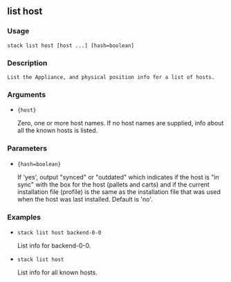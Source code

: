 ## list host

### Usage

`stack list host [host ...] [hash=boolean]`

### Description


	List the Appliance, and physical position info for a list of hosts.

	

### Arguments

* `{host}`

   Zero, one or more host names. If no host names are supplied, info about
	all the known hosts is listed.


### Parameters
* `{hash=boolean}`

   If 'yes', output "synced" or "outdated" which indicates if the host is "in sync"
	with the box for the host (pallets and carts) and if the current installation file
	(profile) is the same as the installation file that was used when the host was last
	installed.
	Default is 'no'.

### Examples

* `stack list host backend-0-0`

   List info for backend-0-0.

* `stack list host`

   List info for all known hosts.



